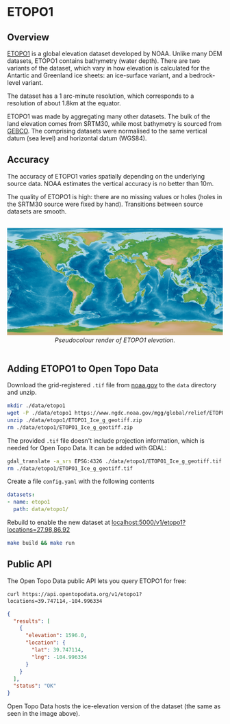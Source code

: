 # ETOPO1

## Overview

[ETOPO1](https://www.ngdc.noaa.gov/mgg/global/global.html) is a global elevation dataset developed by NOAA. Unlike many DEM datasets, ETOPO1 contains bathymetry (water depth). There are two variants of the dataset, which vary in how elevation is calculated for the Antartic and Greenland ice sheets: an ice-surface variant, and a bedrock-level variant.

The dataset has a 1 arc-minute resolution, which corresponds to a resolution of about 1.8km at the equator. 

ETOPO1 was made by aggregating many other datasets. The bulk of the land elevation comes from SRTM30, while most bathymetry is sourced from [GEBCO](https://www.gebco.net/data_and_products/gridded_bathymetry_data/). The comprising datasets were normalised to the same vertical datum (sea level) and horizontal datum (WGS84).

## Accuracy

The accuracy of ETOPO1 varies spatially depending on the underlying source data. NOAA estimates the vertical accuracy is no better than 10m.

The quality of ETOPO1 is high: there are no missing values or holes (holes in the SRTM30 source were fixed by hand). Transitions between source datasets are smooth.

<p style="text-align:center; padding: 1rem 0">
  <img src="/img/etopo1.png" alt="ETOPO1 elevation">
  <br>
  <em>Pseudocolour render of ETOPO1 elevation.</em>
</p>




## Adding ETOPO1 to Open Topo Data

Download the grid-registered `.tif` file from [noaa.gov](https://www.ngdc.noaa.gov/mgg/global/) to the `data` directory and unzip. 

```bash
mkdir ./data/etopo1
wget -P ./data/etopo1 https://www.ngdc.noaa.gov/mgg/global/relief/ETOPO1/data/ice_surface/grid_registered/georeferenced_tiff/ETOPO1_Ice_g_geotiff.zip
unzip ./data/etopo1/ETOPO1_Ice_g_geotiff.zip
rm ./data/etopo1/ETOPO1_Ice_g_geotiff.zip
```

The provided `.tif` file doesn't include projection information, which is needed for Open Topo Data. It can be added with GDAL:

```bash
gdal_translate -a_srs EPSG:4326 ./data/etopo1/ETOPO1_Ice_g_geotiff.tif ./data/etopo1/ETOPO1.tif
rm ./data/etopo1/ETOPO1_Ice_g_geotiff.tif
```

Create a file `config.yaml` with the following contents

```yaml
datasets:
- name: etopo1
  path: data/etopo1/
```

Rebuild to enable the new dataset at [localhost:5000/v1/etopo1?locations=27.98,86.92](http://localhost:5000/v1/etopo1?locations=27.98,86.92)

```bash
make build && make run
```

## Public API

The Open Topo Data public API lets you query ETOPO1 for free:

```
curl https://api.opentopodata.org/v1/etopo1?locations=39.747114,-104.996334
```

```json
{
  "results": [
    {
      "elevation": 1596.0, 
      "location": {
        "lat": 39.747114, 
        "lng": -104.996334
      }
    }
  ], 
  "status": "OK"
}
```

Open Topo Data hosts the ice-elevation version of the dataset (the same as seen in the image above).